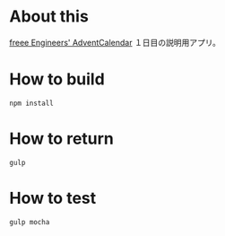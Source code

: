# About this

[freee Engineers' AdventCalendar](http://qiita.com/advent-calendar/2015/freee) １日目の説明用アプリ。


# How to build

```
npm install
```

# How to return

```
gulp
```


# How to test

```
gulp mocha
```
